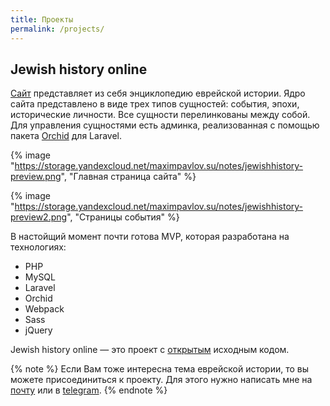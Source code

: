 ```yaml
---
title: Проекты
permalink: /projects/
---
```


## Jewish history online
[Сайт](https://jewishhistory.online) представляет из себя энциклопедию еврейской истории. Ядро сайта представлено в виде трех типов сущностей: события, эпохи, исторические личности. Все сущности перелинкованы между собой. Для управления сущностями есть админка, реализованная с помощью пакета [Orchid](https://orchid.software) для Laravel.

{% image "https://storage.yandexcloud.net/maximpavlov.su/notes/jewishhistory-preview.png", "Главная страница сайта" %}

{% image "https://storage.yandexcloud.net/maximpavlov.su/notes/jewishhistory-preview2.png", "Страницы события" %}

В настойщий момент почти готова MVP, которая разработана на технологиях:
<ul class="techs">
  <li class="techs__item">PHP</li>
  <li class="techs__item">MySQL</li>
  <li class="techs__item">Laravel</li>
  <li class="techs__item">Orchid</li>
  <li class="techs__item">Webpack</li>
  <li class="techs__item">Sass</li>
  <li class="techs__item">jQuery</li>
</ul>

Jewish history online — это проект с [открытым](https://github.com/ifelseapps/jewishhistory.online) исходным кодом.

{% note %}
Если Вам тоже интересна тема еврейской истории, то вы можете присоединиться к проекту. Для этого нужно написать мне на [почту](mailto:me@maximpavlov.su) или в [telegram](https://t.me/ifelseapps).
{% endnote %}
